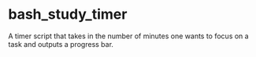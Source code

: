 # bash_study_timer
A timer script that takes in the number of minutes one wants to focus on a task and outputs a progress bar.
